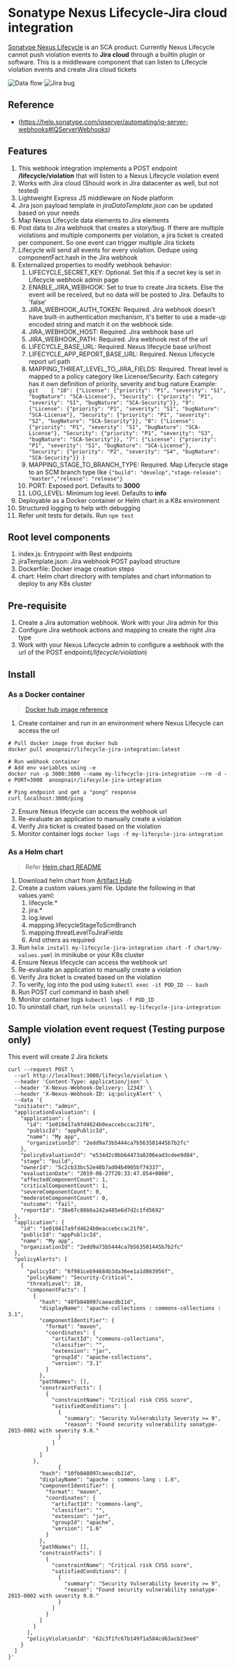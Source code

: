 # Sonatype Nexus Lifecycle-Jira cloud integration
[Sonatype Nexus Lifecycle](https://www.sonatype.com/products/open-source-security-dependency-management?topnav=true) is an SCA product. Currently Nexus Lifecycle cannot push violation events to __Jira cloud__ through a builtin plugin or software. This is a middleware component that can listen to Lifecycle violation events and create Jira cloud tickets

![Data flow](data-flow.png)
![Jira bug](jira-bug.png)

## Reference
- (https://help.sonatype.com/iqserver/automating/iq-server-webhooks#IQServerWebhooks)

## Features
1. This webhook integration implements a POST endpoint __/lifecycle/violation__ that will listen to a Nexus Lifecycle violation event
2. Works with Jira cloud (Should work in Jira datacenter as well, but not tested)
3. Lightweight Express JS middleware on Node platform
4. Jira json payload template in _jiraDataTemplate.json_ can be updated based on your needs
5. Map Nexus Lifecycle data elements to Jira elements
6. Post data to Jira webhook that creates a story/bug. If there are multiple violations and multiple components per violation, a jira ticket is created per component. So one event can trigger multiple Jira tickets
7. Lifecycle will send all events for every violation. Dedupe using componentFact.hash in the Jira webhook
8. Externalized properties to modify webhook behavior:
   1. LIFECYCLE_SECRET_KEY: Optional. Set this if a secret key is set in Lifecycle webhook admin page
   2. ENABLE_JIRA_WEBHOOK: Set to true to create Jira tickets. Else the event will be received, but no data will be posted to Jira. Defaults to 'false'
   3. JIRA_WEBHOOK_AUTH_TOKEN: Required. Jira webhook doesn't have built-in authentication mechanism, it's better to use a made-up encoded string and match it on the webhook side.
   4. JIRA_WEBHOOK_HOST: Required. Jira webhook base url
   5. JIRA_WEBHOOK_PATH: Required. Jira webhook rest of the url
   6. LIFECYCLE_BASE_URL: Required. Nexus lifecycle base url/host
   7. LIFECYCLE_APP_REPORT_BASE_URL: Required. Nexus Lifecycle report url path
   8. MAPPING_THREAT_LEVEL_TO_JIRA_FIELDS: Required. Threat level is mapped to a policy category like License/Security. Each category has it own definition of priority, severity and bug nature Example: ``` git   
      {
       "10": {"License": {"priority": "P1", "severity": "S1", "bugNature": "SCA-License"}, "Security": {"priority": "P1", "severity": "S1", "bugNature": "SCA-Security"}},
       "9": {"License": {"priority": "P1", "severity": "S1", "bugNature": "SCA-License"}, "Security": {"priority": "P1", "severity": "S2", "bugNature": "SCA-Security"}},
       "8": {"License": {"priority": "P1", "severity": "S1", "bugNature": "SCA-License"}, "Security": {"priority": "P1", "severity": "S3", "bugNature": "SCA-Security"}},
       "7": {"License": {"priority": "P1", "severity": "S1", "bugNature": "SCA-License"}, "Security": {"priority": "P2", "severity": "S4", "bugNature": "SCA-Security"}}
      }```
   9. MAPPING_STAGE_TO_BRANCH_TYPE: Required. Map Lifecycle stage to an SCM branch type like `{"build": "develop","stage-release": "master","release": "release"}`
   10. PORT: Exposed port. Defaults to __3000__
   11. LOG_LEVEL: Minimum log level. Defaults to __info__
9. Deployable as a Docker container or Helm chart in a K8s environment
10. Structured logging to help with debugging
11. Refer unit tests for details. Run `npm test`


## Root level components
1. index.js: Entrypoint with Rest endpoints
2. jiraTemplate.json: Jira webhook POST payload structure
3. Dockerfile: Docker image creation steps
4. chart: Helm chart directory with templates and chart information to deploy to any K8s cluster


## Pre-requisite
1. Create a Jira automation webhook. Work with your Jira admin for this
2. Configure Jira webhook actions and mapping to create the right Jira type
3. Work with your Nexus Lifecycle admin to configure a webhook with the url of the POST endpoint(_/lifecycle/violation_)

## Install
### As a Docker container
> [Docker hub image reference](https://hub.docker.com/repository/docker/anoopnair/lifecycle-jira-integration) 

1. Create container and run in an environment where Nexus Lifecycle can access the url

```unix
# Pull docker image from docker hub
docker pull anoopnair/lifecycle-jira-integration:latest

# Run webhook container
# Add env variables using -e
docker run -p 3000:3000 --name my-lifecycle-jira-integration --rm -d -e PORT=3000  anoopnair/lifecycle-jira-integration

# Ping endpoint and get a "pong" response
curl localhost:3000/ping
```

2. Ensure Nexus lifecycle can access the webhook url
3. Re-evaluate an application to manually create a violation
4. Verify Jira ticket is created based on the violation
5. Monitor container logs `docker logs -f my-lifecycle-jira-integration`

### As a Helm chart
> Refer [Helm chart README](chart/README.md)

1. Download helm chart from [Artifact Hub](https://anair-it.github.io/lifecycle-jira-webhook/chart/)
2. Create a custom values.yaml file. Update the following in that values.yaml:
   1. lifecycle.*
   2. jira.*
   3. log.level
   4. mapping.lifecycleStageToScmBranch
   5. mapping.threatLevelToJiraFields
   6. And others as required
3. Run `helm install my-lifecycle-jira-integration chart -f chart/my-values.yaml` in minikube or your K8s cluster
4. Ensure Nexus lifecycle can access the webhook url
5. Re-evaluate an application to manually create a violation
6. Verify Jira ticket is created based on the violation
7. To verify, log into the pod using `kubectl exec -it POD_ID -- bash`
8. Run POST curl command in bash shell
9. Monitor container logs `kubectl logs -f POD_ID`
10. To uninstall chart, run `helm uninstall my-lifecycle-jira-integration`


## Sample violation event request (Testing purpose only)
This event will create 2 Jira tickets

```unix
curl --request POST \
  --url http://localhost:3000/lifecycle/violation \
  --header 'Content-Type: application/json' \
  --header 'X-Nexus-Webhook-Delivery: 12343' \
  --header 'X-Nexus-Webhook-ID: iq:policyAlert' \
  --data '{
  "initiator": "admin",
  "applicationEvaluation": {
    "application": {
      "id": "1e010417a9fd4624b0eaccebccac21f6",
      "publicId": "appPublicId",
      "name": "My app",
      "organizationId": "2edd9a73b5444ca7b563501445b7b2fc"
    },
    "policyEvaluationId": "e534d2c0bb64473a8206ead3cdee9d84",
    "stage": "build",
    "ownerId": "5c2cb33bc52e48b7ad04b4905bf74337",
    "evaluationDate": "2019-08-27T20:33:47.854+0000",
    "affectedComponentCount": 1,
    "criticalComponentCount": 1,
    "severeComponentCount": 0,
    "moderateComponentCount": 0,
    "outcome": "fail",
    "reportId": "38e07c8866a242a485e6d7d2c1fd5692"
  },
  "application": {
    "id": "1e010417a9fd4624b0eaccebccac21f6",
    "publicId": "appPublicId",
    "name": "My app",
    "organizationId": "2edd9a73b5444ca7b563501445b7b2fc"
  },
  "policyAlerts": [
    {
      "policyId": "6f981ceb94684b3da36ee1a1d863956f",
      "policyName": "Security-Critical",
      "threatLevel": 10,
      "componentFacts": [
        {
          "hash": "40fb048097caeacdb11d",
          "displayName": "apache-collections : commons-collections : 3.1",
          "componentIdentifier": {
            "format": "maven",
            "coordinates": {
              "artifactId": "commons-collections",
              "classifier": "",
              "extension": "jar",
              "groupId": "apache-collections",
              "version": "3.1"
            }
          },
          "pathNames": [],
          "constraintFacts": [
            {
              "constraintName": "Critical risk CVSS score",
              "satisfiedConditions": [
                {
                  "summary": "Security Vulnerability Severity >= 9",
                  "reason": "Found security vulnerability sonatype-2015-0002 with severity 9.0."
                }
              ]
            }
          ]
        },
				{
          "hash": "10fb048097caeacdb11d",
          "displayName": "apache : commons-lang : 1.6",
          "componentIdentifier": {
            "format": "maven",
            "coordinates": {
              "artifactId": "commons-lang",
              "classifier": "",
              "extension": "jar",
              "groupId": "apache",
              "version": "1.6"
            }
          },
          "pathNames": [],
          "constraintFacts": [
            {
              "constraintName": "Critical risk CVSS score",
              "satisfiedConditions": [
                {
                  "summary": "Security Vulnerability Severity >= 9",
                  "reason": "Found security vulnerability sonatype-2015-0002 with severity 9.0."
                }
              ]
            }
          ]
        }
      ],
      "policyViolationId": "62c3f1fc67b149f1a584cd63acb23eed"
    }
  ]
}'
```
